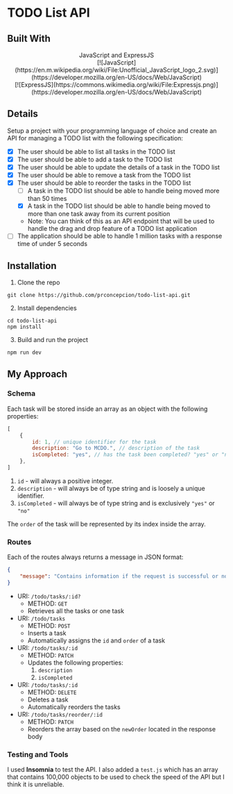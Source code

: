 # TODO List API

## Built With
<p align="center">
    JavaScript and ExpressJS <br>
    [![JavaScript](https://en.m.wikipedia.org/wiki/File:Unofficial_JavaScript_logo_2.svg)](https://developer.mozilla.org/en-US/docs/Web/JavaScript) <br>
    [![ExpressJS](https://commons.wikimedia.org/wiki/File:Expressjs.png)](https://developer.mozilla.org/en-US/docs/Web/JavaScript)
</p>

## Details
Setup a project with your programming language of choice and create an API for managing a TODO list with the following specification:
- [x] The user should be able to list all tasks in the TODO list
- [x] The user should be able to add a task to the TODO list
- [x] The user should be able to update the details of a task in the TODO list
- [x] The user should be able to remove a task from the TODO list
- [x] The user should be able to reorder the tasks in the TODO list
    - [ ] A task in the TODO list should be able to handle being moved more than 50 times
    - [x] A task in the TODO list should be able to handle being moved to more than one task away from its current position
    - Note: You can think of this as an API endpoint that will be used to handle the drag and drop feature of a TODO list application
- [ ] The application should be able to handle 1 million tasks with a response time of under 5 seconds

## Installation

1. Clone the repo
```
git clone https://github.com/prconcepcion/todo-list-api.git
```
2. Install dependencies
```
cd todo-list-api
npm install
```
3. Build and run the project
```
npm run dev 
```
## My Approach

### Schema
Each task will be stored inside an array as an object with the following properties:

```javascript
[
    {
        id: 1, // unique identifier for the task
        description: "Go to MCDO.", // description of the task
        isCompleted: "yes", // has the task been completed? "yes" or "no"
    },
]
``` 
1. `id` - will always a positive integer.
2. `description` - will always be of type string and is loosely a unique identifier.
3. `isCompleted` - will always be of type string and is exclusively `"yes"` or `"no"`

The `order` of the task will be represented by its index inside the array.

### Routes
Each of the routes always returns a message in JSON format:
```json
{
    "message": "Contains information if the request is successful or not"
}
```

- URI: `/todo/tasks/:id?`
    - METHOD: `GET`
    - Retrieves all the tasks or one task
- URI: `/todo/tasks`
    - METHOD: `POST` 
    - Inserts a task
    - Automatically assigns the `id` and `order` of a task
- URI: `/todo/tasks/:id`
    - METHOD: `PATCH`
    - Updates the following properties:
        1. `description`
        2. `isCompleted`
- URI: `/todo/tasks/:id`
    - METHOD: `DELETE`
    - Deletes a task
    - Automatically reorders the tasks
- URI: `/todo/tasks/reorder/:id`
    - METHOD: `PATCH` 
    - Reorders the array based on the `newOrder` located in the response body

### Testing and Tools
I used **Insomnia** to test the API. I also added a `test.js` which has an array that contains 100,000 objects to be used to check the speed of the API but I think it is unreliable. 
